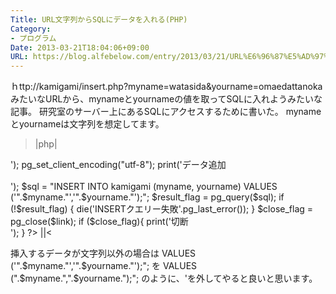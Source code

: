 ```yaml
---
Title: URL文字列からSQLにデータを入れる(PHP)
Category:
- プログラム
Date: 2013-03-21T18:04:06+09:00
URL: https://blog.alfebelow.com/entry/2013/03/21/URL%E6%96%87%E5%AD%97%E5%88%97%E3%81%8B%E3%82%89SQL%E3%81%AB%E3%83%87%E3%83%BC%E3%82%BF%E3%82%92%E5%85%A5%E3%82%8C%E3%82%8B%28PHP%29
---
```




ｈttp://kamigami/insert.php?myname=watasida&yourname=omaedattanoka 
みたいなURLから、mynameとyournameの値を取ってSQLに入れようみたいな記事。
研究室のサーバー上にあるSQLにアクセスするために書いた。
mynameとyournameは文字列を想定してます。

>|php|
<html>
<head><title>PHP TEST</title></head>
<body>

<?php
$conn = "host=localhost dbname=alfe user=alfe password=alfepass";
$link = pg_connect($conn);
if (!$link) {
    die('接続失敗'.pg_last_error());
}
$myname = $_GET["myname"];
$yourname = $_GET["yourname"];

print('接続に成功しました。<br>');
pg_set_client_encoding("utf-8");
print('データ追加<br><br>');
$sql = "INSERT INTO kamigami (myname, yourname) VALUES ('".$myname."','".$yourname."');";
$result_flag = pg_query($sql);
if (!$result_flag) {
    die('INSERTクエリー失敗'.pg_last_error());
}
$close_flag = pg_close($link);
if ($close_flag){
    print('切断<br>');
}

?>
</body>
</html>
||<

挿入するデータが文字列以外の場合は
VALUES ('".$myname."','".$yourname."');";
を
VALUES (".$myname.",".$yourname.");";
のように、'を外してやると良いと思います。
